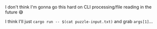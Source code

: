 I don't think I'm gonna go this hard on CLI processing/file reading in the future 😅

I think I'll just `cargo run -- $(cat puzzle-input.txt)` and grab `args[1]`...

